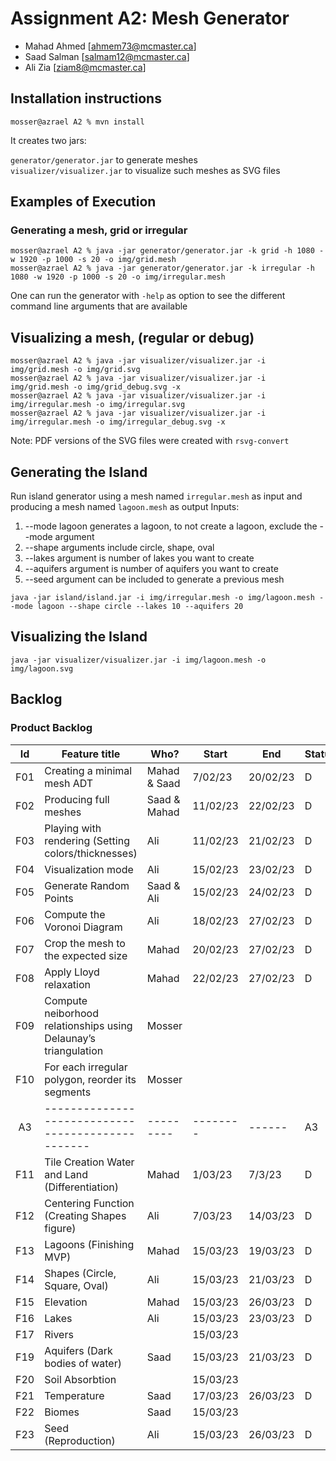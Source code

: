 # Assignment A2: Mesh Generator

-   Mahad Ahmed [ahmem73@mcmaster.ca]
-   Saad Salman [salmam12@mcmaster.ca]
-   Ali Zia [ziam8@mcmaster.ca]

## Installation instructions

```
mosser@azrael A2 % mvn install
```

It creates two jars:

`generator/generator.jar` to generate meshes  
`visualizer/visualizer.jar` to visualize such meshes as SVG files

## Examples of Execution

### Generating a mesh, grid or irregular

```
mosser@azrael A2 % java -jar generator/generator.jar -k grid -h 1080 -w 1920 -p 1000 -s 20 -o img/grid.mesh
mosser@azrael A2 % java -jar generator/generator.jar -k irregular -h 1080 -w 1920 -p 1000 -s 20 -o img/irregular.mesh
```

One can run the generator with `-help` as option to see the different command line arguments that are available

## Visualizing a mesh, (regular or debug)

```
mosser@azrael A2 % java -jar visualizer/visualizer.jar -i img/grid.mesh -o img/grid.svg
mosser@azrael A2 % java -jar visualizer/visualizer.jar -i img/grid.mesh -o img/grid_debug.svg -x
mosser@azrael A2 % java -jar visualizer/visualizer.jar -i img/irregular.mesh -o img/irregular.svg
mosser@azrael A2 % java -jar visualizer/visualizer.jar -i img/irregular.mesh -o img/irregular_debug.svg -x
```

Note: PDF versions of the SVG files were created with `rsvg-convert`

## Generating the Island

Run island generator using a mesh named `irregular.mesh` as input and producing a mesh named `lagoon.mesh` as output
Inputs:

1. --mode lagoon generates a lagoon, to not create a lagoon, exclude the --mode argument
2. --shape arguments include circle, shape, oval
3. --lakes argument is number of lakes you want to create
4. --aquifers argument is number of aquifers you want to create
5. --seed argument can be included to generate a previous mesh

```
java -jar island/island.jar -i img/irregular.mesh -o img/lagoon.mesh --mode lagoon --shape circle --lakes 10 --aquifers 20
```

## Visualizing the Island

```
java -jar visualizer/visualizer.jar -i img/lagoon.mesh -o img/lagoon.svg
```

## Backlog

### Product Backlog

| Id  | Feature title                                                   | Who?         | Start    | End      | Status |
| :-: | --------------------------------------------------------------- | ------------ | -------- | -------- | ------ |
| F01 | Creating a minimal mesh ADT                                     | Mahad & Saad | 7/02/23  | 20/02/23 | D      |
| F02 | Producing full meshes                                           | Saad & Mahad | 11/02/23 | 22/02/23 | D      |
| F03 | Playing with rendering (Setting colors/thicknesses)             | Ali          | 11/02/23 | 21/02/23 | D      |
| F04 | Visualization mode                                              | Ali          | 15/02/23 | 23/02/23 | D      |
| F05 | Generate Random Points                                          | Saad & Ali   | 15/02/23 | 24/02/23 | D      |
| F06 | Compute the Voronoi Diagram                                     | Ali          | 18/02/23 | 27/02/23 | D      |
| F07 | Crop the mesh to the expected size                              | Mahad        | 20/02/23 | 27/02/23 | D      |
| F08 | Apply Lloyd relaxation                                          | Mahad        | 22/02/23 | 27/02/23 | D      |
| F09 | Compute neiborhood relationships using Delaunay’s triangulation|  Mosser              |          |          |       |
| F10 | For each irregular polygon, reorder its segments                | Mosser             |          |          |       |
| A3 | -------------------------------------------------         | ---------| --------|------|  A3    |
| F11 | Tile Creation Water and Land (Differentiation) | Mahad | 1/03/23  | 7/3/23   | D      |
| F12 | Centering Function (Creating Shapes figure)    | Ali   | 7/03/23  | 14/03/23 | D      |
| F13 | Lagoons (Finishing MVP)                        | Mahad  | 15/03/23 | 19/03/23 | D      |
| F14 | Shapes (Circle, Square, Oval)                  | Ali   | 15/03/23 | 21/03/23 | D      |
| F15 | Elevation                                      | Mahad   | 15/03/23 | 26/03/23 |   D   |
| F16 | Lakes                                          | Ali   | 15/03/23 | 23/03/23 |  D     |
| F17 | Rivers                                         |        | 15/03/23 |  |      |
| F19 | Aquifers (Dark bodies of water)                | Saad   | 15/03/23 | 21/03/23 | D      |
| F20 | Soil Absorbtion                                      |    | 15/03/23 |   |      |
| F21 | Temperature                                      | Saad   | 17/03/23 | 26/03/23  |   D   |
| F22 | Biomes                                      | Saad   | 15/03/23 |   |      |
| F23 | Seed (Reproduction)                                   | Ali   | 15/03/23 |26/03/23   | D     |
